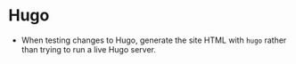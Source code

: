 # Hugo

- When testing changes to Hugo, generate the site HTML with `hugo` rather than trying to run a live Hugo server.
